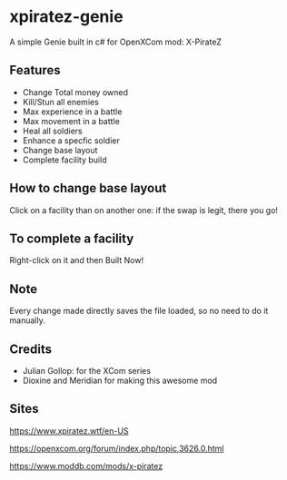 # xpiratez-genie
A simple Genie built in c# for OpenXCom mod: X-PirateZ

## Features
- Change Total money owned
- Kill/Stun all enemies
- Max experience in a battle
- Max movement in a battle
- Heal all soldiers
- Enhance a specfic soldier
- Change base layout
- Complete facility build

## How to change base layout
Click on a facility than on another one: if the swap is legit, there you go!

## To complete a facility
Right-click on it and then Built Now!

## Note
Every change made directly saves the file loaded, so no need to do it manually.

## Credits
- Julian Gollop: for the XCom series
- Dioxine and Meridian for making this awesome mod

## Sites
https://www.xpiratez.wtf/en-US

https://openxcom.org/forum/index.php/topic,3626.0.html

https://www.moddb.com/mods/x-piratez
